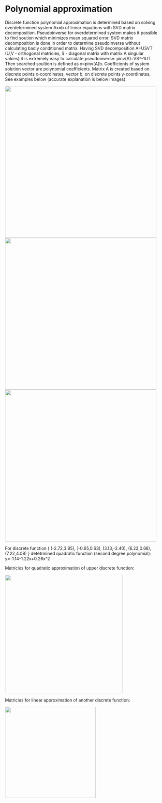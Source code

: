 # Polynomial approximation
Discrete function polynomial approximation is determined based on solving overdetermined system Ax=b of linear equations with SVD matrix decomposition.
Pseudoinverse for overdetermined system makes it possible to find soution which minimizes mean squared error.
SVD matrix decomposition is done in order to determine pseudoinverse without calculating badly conditioned matrix.
Having SVD decomposition A=USVT (U,V - orthogonal matricies, S - diagonal matrix with matrix A singular values) 
it is extremely easy to calculate pseudoinverse: pinv(A)=VS^-1UT. Then searched soultion is defined as x=pinv(A)b.
Coefficients of system solution vector are polynomial coefficients. Matrix A is created based on discrete points x-coordinates, 
vector b, on discrete points y-coordinates. See examples below (accurate explanation is below images):

<img src="https://s23.postimg.org/7s1c7bzsb/pol1.png" width="500">
<img src="https://s23.postimg.org/onl60sqp7/pol2.png" width="500">
<img src="https://s28.postimg.org/qro2sm925/pol3.png" width="500">

For discrete function { (-2.72,3.85), (-0.95,0.63), (3.13,-2.40), (6.22,0.68), (7.22,4.08) } detetrmined quadratic function (second degree polynomial): y=-1.14-1.22x+0.26x^2

Matricies for quadratic approximation of upper discrete function:

<img src="https://s29.postimg.org/nrdnodtp3/pol5.png" width="390">

Matricies for linear approximation of another discrete function: 

<img src="https://s29.postimg.org/jwoytqf47/pol4.png" width="300">



